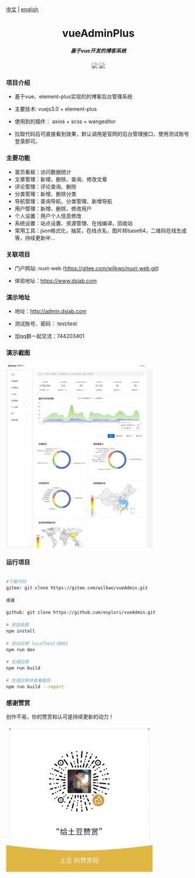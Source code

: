 <div><a href="https://gitee.com/wilkwo/vueAdmin/blob/master/README.md">中文</a>  |  <a href="https://gitee.com/wilkwo/vueAdmin/blob/master/README.en.md">english</a></div>


<h1 align="center" style=" font-weight: bold;">vueAdminPlus</h1>
<h5 align="center">基于vue开发的博客系统</h5>

<p align="center">
	<a href="https://gitee.com/wilkwo/vue-admin-plus.git"><img src="https://gitee.com/wilkwo/vueAdmin/badge/star.svg?theme=dark"></a>
	<a href="https://gitee.com/wilkwo/vue-admin-plus.git"><img src="https://gitee.com/wilkwo/vueAdmin/badge/fork.svg?theme=dark"></a>
</p>


### 项目介绍

- 基于vue、element-plus实现的的博客后台管理系统

- 主要技术: vuejs3.0 + element-plus

- 使用到的插件： axios + scss + wangeditor

- 拉取代码后可直接看到效果，默认调用是官网的后台管理接口，使用测试账号登录即可。

### 主要功能
- 首页看板：访问数据统计
- 文章管理：新增、删除、查询、修改文章
- 评论管理：评论查询、删除
- 分类管理：新增、删除分类
- 导航管理：查询导航、分类管理、新增导航
- 用户管理：新增、删除、修改用户
- 个人设置：用户个人信息修改
- 系统设置：站点设置、资源管理、在线编译、回收站
- 常用工具：json格式化，抽奖，在线点名，图片转base64，二维码在线生成等，持续更新中...

### 关联项目

- 门户网站: nuxt-web (https://gitee.com/wilkwo/nuxt-web.git) 
  
- 体验地址：https://www.dsiab.com


### 演示地址

- 地址：http://admin.dsiab.com

- 测试账号、密码： test/test
  
- 加qq群一起交流：744203401


### 演示截图

<img src="./src/assets/images/screenshot.png" alt="赞赏" width="400px" />


### 运行项目

``` bash

#下载代码
gitee: git clone https://gitee.com/wilkwo/vueAdmin.git

或者

github: git clone https://github.com/esplori/vueAdmin.git

# 安装依赖
npm install

# 启动应用 localhost:8081
npm run dev

# 生成应用
npm run build

# 生成应用并查看报告
npm run build --report
```


### 感谢赞赏

创作不易，你的赞赏和认可是持续更新的动力！

<img src="./src/assets/images/zanshan.jpeg" alt="赞赏" width="400px" />